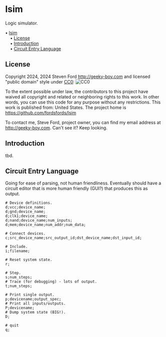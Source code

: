 # lsim
Logic simulator.

<!-- mdtoc-start -->
&bull; [lsim](#lsim)  
&nbsp;&nbsp;&nbsp;&nbsp;&bull; [License](#license)  
&nbsp;&nbsp;&nbsp;&nbsp;&bull; [Introduction](#introduction)  
&nbsp;&nbsp;&nbsp;&nbsp;&bull; [Circuit Entry Language](#circuit-entry-language)  
<!-- TOC created by '../mdtoc/mdtoc.pl README.md' (see https://github.com/fordsfords/mdtoc) -->
<!-- mdtoc-end -->

## License

Copyright 2024, 2024 Steven Ford http://geeky-boy.com and licensed
"public domain" style under
[CC0](http://creativecommons.org/publicdomain/zero/1.0/): 
![CC0](https://licensebuttons.net/p/zero/1.0/88x31.png "CC0")

To the extent possible under law, the contributors to this project have
waived all copyright and related or neighboring rights to this work.
In other words, you can use this code for any purpose without any
restrictions.  This work is published from: United States.  The project home
is https://github.com/fordsfords/lsim

To contact me, Steve Ford, project owner, you can find my email address
at http://geeky-boy.com.  Can't see it?  Keep looking.

## Introduction

tbd.

## Circuit Entry Language

Going for ease of parsing, not human friendliness.
Eventually should have a circuit editor that is more human
friendly (GUI?) that produces this as output.

````
# Device definitions.
d;vcc;device_name;
d;gnd;device_name;
d;clk1;device_name;
d;nand;device_name;num_inputs;
d;mem;device_name;num_addr;num_data;

# Connect devices.
c;src_device_name;src_output_id;dst_device_name;dst_input_id;

# Include.
i;filename;

# Reset system state.
r;

# Step.
s;num_steps;
# Trace (for debugging) - lots of output.
t;num_steps;

# Print single output.
p;devicename;output_spec;
# Print all inputs/outputs.
P;devicename;
# Dump system state (BIG!).
D;

# quit
q;
````
